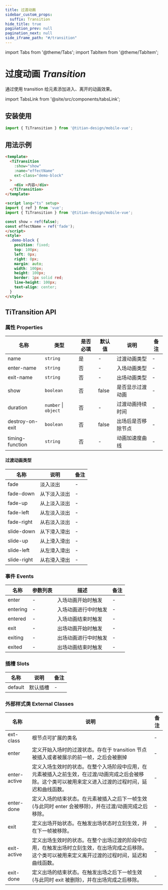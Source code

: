 ```yaml
---
title: 过渡动画
sidebar_custom_props:
  suffix: Transition
hide_title: true
pagination_prev: null
pagination_next: null
side_iframe_path: "#/transition"
---
```


import Tabs from '@theme/Tabs';
import TabItem from '@theme/TabItem';

# 过度动画 _Transition_

通过使用 transition 给元素添加进入、离开的动画效果。

import TabsLink from '@site/src/components/tabsLink';

<TabsLink id="titransition-api" />

## 安装使用

```typescript showLineNumbers
import { TiTransition } from '@titian-design/mobile-vue';
```

## 用法示例

```html showLineNumbers
<template>
  <TiTransition
    :show="show"
    :name="effectName"
    ext-class="demo-block"
  >
    <div >内容</div>
  </TiTransition>
</template>

<script lang="ts" setup>
import { ref } from 'vue';
import { TiTransition } from '@titian-design/mobile-vue';

const show = ref(false);
const effectName = ref('fade');
</script>
<style>
  .demo-block {
    position: fixed;
    top: 100px;
    left: 0px;
    right: 0px;
    margin: auto;
    width: 100px;
    height: 100px;
    border: 1px solid red;
    line-height: 100px;
    text-align: center;
  }
</style>
```

## TiTransition API

### 属性 **Properties**

| 名称            | 类型                 | 是否必填 | 默认值 | 说明               | 备注 |
| --------------- | -------------------- | -------- | ------ | ------------------ | ---- |
| name            | `string`             | 是       | -      | 过渡动画类型       | -    |
| enter-name      | `string`             | 否       | -      | 入场动画类型       | -    |
| exit-name       | `string`             | 否       | -      | 出场动画类型       | -    |
| show            | `boolean`            | 否       | false  | 是否显示过渡动画   | -    |
| duration        | `number` \| `object` | 否       | -      | 过渡动画持续时间   | -    |
| destroy-on-exit | `boolean`            | 否       | false  | 出场后是否移除节点 | -    |
| timing-function | `string`             | 否       | -      | 动画加速度曲线     | -    |

#### 过渡动画类型

| 名称        | 说明         | 备注 |
| ----------- | ------------ | ---- |
| fade        | 淡入淡出     | -    |
| fade-down   | 从下淡入淡出 | -    |
| fade-up     | 从上淡入淡出 | -    |
| fade-left   | 从左淡入淡出 | -    |
| fade-right  | 从右淡入淡出 | -    |
| slide-down  | 从下滑入滑出 | -    |
| slide-up    | 从上滑入滑出 | -    |
| slide-left  | 从左滑入滑出 | -    |
| slide-right | 从右滑入滑出 | -    |


### 事件 **Events**

| 名称     | 参数列表 | 描述                 | 备注 |
| -------- | -------- | -------------------- | ---- |
| enter    | -        | 入场动画开始时触发   | -    |
| entering | -        | 入场动画进行中时触发 | -    |
| entered  | -        | 入场动画结束时触发   | -    |
| exit     | -        | 出场动画开始时触发   | -    |
| exiting  | -        | 出场动画进行中时触发 | -    |
| exited   | -        | 出场动画结束时触发   | -    |

### 插槽 **Slots**

| 名称    | 说明     | 备注 |
| ------- | -------- | ---- |
| default | 默认插槽 | -    |

### 外部样式类 **External Classes**

| 名称         | 说明                                                                                                                                                    | 备注 |
| ------------ | ------------------------------------------------------------------------------------------------------------------------------------------------------- | ---- |
| ext-class    | 根节点可扩展的类名                                                                                                                                      | -    |
| enter        | 定义开始入场时的过渡状态。存在于 transition 节点被插入或者被展示的前一帧，之后会被删掉                                                                  | -    |
| enter-active | 定义入场生效时的状态。在整个入场阶段中应用，在元素被插入之前生效，在过渡/动画完成之后会被移除。这个类可以被用来定义进入过渡的过程时间，延迟和曲线函数。 | -    |
| enter-done   | 定义入场的结束状态。在元素被插入之后下一帧生效 (与此同时 enter 会被移除)，并在过渡/动画完成之后移除。                                                   | -    |
| exit         | 定义出场开始状态。在触发出场状态时立刻生效，并在下一帧被移除。                                                                                          | -    |
| exit-active  | 定义出场生效时的状态。在整个出场过渡的阶段中应用，在触发出场时立刻生效，在出场完成之后移除。这个类可以被用来定义离开过渡的过程时间，延迟和曲线函数。    | -    |
| exit-done    | 定义出场的结束状态。在触发出场之后下一帧生效 (与此同时 exit 被删除)，并在出场完成之后移除。                                                             | -    |

